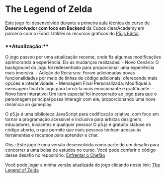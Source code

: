 <h1>The Legend of Zelda</h1>

Este jogo foi desenvolvido durante a primeira aula técnica do curso de <strong>Desenvolvedor com foco em Backend</strong> da Cubos clearAcademy em parceria com o iFood. Utilizei os recursos gráficos do <a target="_blank" href="https://p5js.org/">P5.js Editor</a>.


<h3>**Atualização:**</h3>
O jogo passou por uma atualização recente, onde fiz algumas modificações aprimorando a experiência. Eis as mudanças realizadas:
- Novo Cenário: O background do jogo foi redesenhado para proporcionar uma experiência mais imersiva.
- Adição de Recursos: Foram adicionadas novas funcionalidades por meio de linhas de código adicionais, oferecendo mais opções e interatividade.
- Mensagem Final Personalizada: Modifiquei a mensagem final do jogo para torná-la mais emocionante e gratificante.
- Novo Item Interativo: Um item especial foi incorporado ao jogo para que o personagem principal possa interagir com ele, proporcionando uma nova dinâmica ao gameplay.

O p5.js é uma biblioteca JavaScript para codificação criativa, com foco em tornar a programação acessível e inclusiva para artistas designers, educadores, iniciantes e qualquer pessoa! O p5.js é gratuito statuse de código aberto, o que permite que mais pessoas tenham acesso às ferramentas e recursos para aprender e criar.

Obs.: Este jogo é uma versão desenvolvida como parte de um desafio para concorrer a uma bolsa de estudos no curso. Você pode conferir o código desse desafio no repositório: <a href="https://github.com/futuroDevLeo/javascript-cubos-academy/blob/main/Minicurso/Atividade%204%20enfrentar%20o%20chef%C3%A3o.js">Enfrentar o Chefão</a>

Você pode jogar a minha versão atualizada do jogo clicando neste link: <a target="_blank" href="https://futurodevleo.github.io/the-legend-of-zelda-p5.js/">The Legend of Zelda</a>